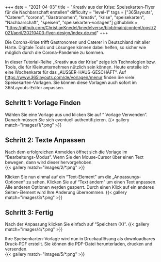 +++
date = "2021-04-03"
title = "Kreativ aus der Krise: Speisekarten-Flyer für die Nachbarschaft erstellen"
difficulty = "level-1"
tags = ["365layouts", "Caterer", "corona", "Gastronomen", "kreativ", "krise", "speisekarten", "Nachbarschaft", "speisen", "speisekarten-vorlagen"]
githublink = "https://github.com/ChristianKnedel/knedelverse/blob/main/content/post/2021/april/20210403-flyer-design/index.de.md"
+++

Die Corona-Krise trifft Gastronomen und Caterer in Deutschland mit aller Härte. Digitale Tools und Lösungen können dabei helfen, so sicher wie möglich durch die Corona-Pandemie zu kommen.

In dieser Tutorial-Reihe „Kreativ aus der Krise“ zeige ich Technologien bzw. Tools, die für Kleinunternehmen nützlich sein können. Heute erstelle ich eine Wochenkarte für das „AUSSER-HAUS-GESCHÄFT“. Auf https://www.365layouts.com/de/vorlagen/menu/ finden Sie viele Speisekarten-Vorlagen. Sie können diese Vorlagen auch sofort im 365Layouts-Editor anpassen.

## Schritt 1: Vorlage Finden
Wählen Sie eine Vorlage aus und klicken Sie auf “ Vorlage Verwenden”. Danach müssen Sie sich eventuell authentifizieren.
{{< gallery match="images/1/*.png" >}}

## Schritt 2: Texte Anpassen
Nach dem erfolgreichen Anmelden öffnet sich die Vorlage im “Bearbeitungs-Modus”.  Wenn Sie den Mouse-Cursor über einen Text bewegen, dann wird dieser hervorgehoben.  
{{< gallery match="images/2/*.png" >}}

Klicken Sie nun einmal auf ein “Text-Element” um die „Anpassungs-Optionen“ zu sehen. Klicken Sie auf “Text ändern” um einen Text anpassen. Alle anderen Optionen werden gesperrt. Durch einen Klick auf ein anderes Seiten-Element wird Ihre Änderung übernommen. 
{{< gallery match="images/3/*.png" >}}

## Schritt 3: Fertig
Nach der Anpassung klicken Sie einfach auf “Speichern (X)”. 
{{< gallery match="images/4/*.png" >}}

Ihre Speisenkarten-Vorlage wird nun in Druckauflösung als downloadbares Druck-PDF erstellt.  Sie können die PDF-Datei herunterladen, drucken und versenden.   
{{< gallery match="images/5/*.png" >}}
